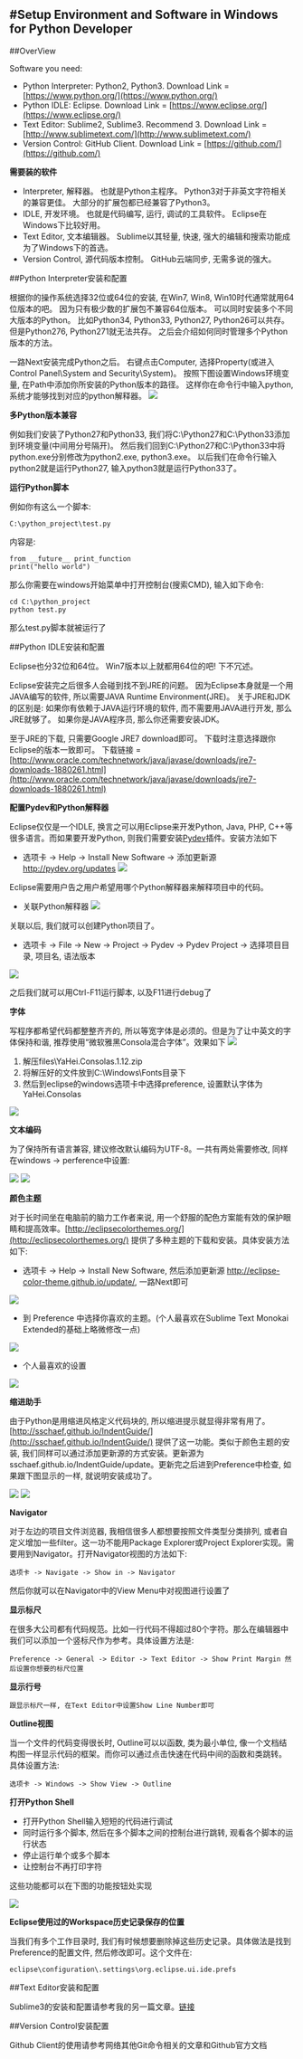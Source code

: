 #Setup Environment and Software in Windows for Python Developer
------

##OverView

Software you need:

- Python Interpreter: Python2, Python3. Download Link = [https://www.python.org/](https://www.python.org/)
- Python IDLE: Eclipse. Download Link = [https://www.eclipse.org/](https://www.eclipse.org/)
- Text Editor: Sublime2, Sublime3. Recommend 3. Download Link = [http://www.sublimetext.com/](http://www.sublimetext.com/)
- Version Control: GitHub Client. Download Link = [https://github.com/](https://github.com/)

**需要装的软件**

- Interpreter, 解释器。 也就是Python主程序。 Python3对于非英文字符相关的兼容更佳。 大部分的扩展包都已经兼容了Python3。
- IDLE, 开发环境。 也就是代码编写, 运行, 调试的工具软件。 Eclipse在Windows下比较好用。
- Text Editor, 文本编辑器。 Sublime以其轻量, 快速, 强大的编辑和搜索功能成为了Windows下的首选。
- Version Control, 源代码版本控制。 GitHub云端同步, 无需多说的强大。

##Python Interpreter安装和配置

根据你的操作系统选择32位或64位的安装, 在Win7, Win8, Win10时代通常就用64位版本的吧。 因为只有极少数的扩展包不兼容64位版本。 可以同时安装多个不同大版本的Python。 比如Python34, Python33, Python27, Python26可以共存。 但是Python276, Python271就无法共存。 之后会介绍如何同时管理多个Python版本的方法。

一路Next安装完成Python之后。 右键点击Computer, 选择Property(或进入Control Panel\System and Security\System)。 按照下图设置Windows环境变量, 在Path中添加你所安装的Python版本的路径。 这样你在命令行中输入python, 系统才能够找到对应的python解释器。
![](images/python_system_environment_variable.png)

**多Python版本兼容**

例如我们安装了Python27和Python33, 我们将C:\Python27和C:\Python33添加到环境变量(中间用分号隔开)。 然后我们回到C:\Python27和C:\Python33中将python.exe分别修改为python2.exe, python3.exe。 以后我们在命令行输入python2就是运行Python27, 输入python3就是运行Python33了。

**运行Python脚本**

例如你有这么一个脚本:
	
	C:\python_project\test.py

内容是:
	
	from __future__ print_function
	print("hello world")	

那么你需要在windows开始菜单中打开控制台(搜索CMD), 输入如下命令:

	cd C:\python_project
	python test.py

那么test.py脚本就被运行了

##Python IDLE安装和配置

Eclipse也分32位和64位。 Win7版本以上就都用64位的吧! 下不冗述。

Eclipse安装完之后很多人会碰到找不到JRE的问题。 因为Eclipse本身就是一个用JAVA编写的软件, 所以需要JAVA Runtime Environment(JRE)。 关于JRE和JDK的区别是: 如果你有依赖于JAVA运行环境的软件, 而不需要用JAVA进行开发, 那么JRE就够了。 如果你是JAVA程序员, 那么你还需要安装JDK。

至于JRE的下载, 只需要Google JRE7 download即可。 下载时注意选择跟你Eclipse的版本一致即可。 下载链接 = [http://www.oracle.com/technetwork/java/javase/downloads/jre7-downloads-1880261.html](http://www.oracle.com/technetwork/java/javase/downloads/jre7-downloads-1880261.html)

**配置Pydev和Python解释器**

Eclipse仅仅是一个IDLE, 换言之可以用Eclipse来开发Python, Java, PHP, C++等很多语言。而如果要开发Python, 则我们需要安装[Pydev](http://pydev.org/)插件。安装方法如下

- 选项卡 -> Help -> Install New Software -> 添加更新源 http://pydev.org/updates
![](images/[eclipse][pydev].png)

Eclipse需要用户告之用户希望用哪个Python解释器来解释项目中的代码。

- 关联Python解释器
![](images/[eclipse][python_interpreter].png)

关联以后, 我们就可以创建Python项目了。

- 选项卡 -> File -> New -> Project -> Pydev -> Pydev Project -> 选择项目目录, 项目名, 语法版本

![](images/[eclipse][create_project].png)

之后我们就可以用Ctrl-F11运行脚本, 以及F11进行debug了

**字体**

写程序都希望代码都整整齐齐的, 所以等宽字体是必须的。但是为了让中英文的字体保持和谐, 推荐使用“微软雅黑Consola混合字体”。效果如下
![](images/[eclipse][install_font].png)

1. 解压files\YaHei.Consolas.1.12.zip
2. 将解压好的文件放到C:\Windows\Fonts目录下
3. 然后到eclipse的windows选项卡中选择preference, 设置默认字体为YaHei.Consolas
	
![](images/[eclipse][set_font_preference].png)

**文本编码**

为了保持所有语言兼容, 建议修改默认编码为UTF-8。一共有两处需要修改, 同样在windows -> perference中设置:

![](images/[eclipse][encoding01].png)
![](images/[eclipse][encoding02].png)

**颜色主题**

对于长时间坐在电脑前的脑力工作者来说, 用一个舒服的配色方案能有效的保护眼睛和提高效率。[http://eclipsecolorthemes.org/](http://eclipsecolorthemes.org/) 提供了多种主题的下载和安装。具体安装方法如下:

- 选项卡 -> Help -> Install New Software, 然后添加更新源 http://eclipse-color-theme.github.io/update/, 一路Next即可

![](images/[eclipse][install_color_theme].png)

- 到 Preference 中选择你喜欢的主题。(个人最喜欢在Sublime Text Monokai Extended的基础上略微修改一点)

![](images/[eclipse][select_color_theme].png)

- 个人最喜欢的设置

![](images/[eclipse][favorite_color_theme].png)

**缩进助手**

由于Python是用缩进风格定义代码块的, 所以缩进提示就显得非常有用了。[http://sschaef.github.io/IndentGuide/](http://sschaef.github.io/IndentGuide/) 提供了这一功能。类似于颜色主题的安装, 我们同样可以通过添加更新源的方式安装。更新源为 sschaef.github.io/IndentGuide/update。更新完之后进到Preference中检查, 如果跟下图显示的一样, 就说明安装成功了。

![](images/[eclipse][indent_guide].png)
![](images/[eclipse][indent_guide_effect].png)

**Navigator**

对于左边的项目文件浏览器, 我相信很多人都想要按照文件类型分类排列, 或者自定义增加一些filter。这一功不能用Package Explorer或Project Explorer实现。需要用到Navigator。打开Navigator视图的方法如下:

	选项卡 -> Navigate -> Show in -> Navigator

然后你就可以在Navigator中的View Menu中对视图进行设置了

**显示标尺**

在很多大公司都有代码规范。比如一行代码不得超过80个字符。那么在编辑器中我们可以添加一个竖标尺作为参考。具体设置方法是:

	Preference -> General -> Editor -> Text Editor -> Show Print Margin 然后设置你想要的标尺位置

**显示行号**

	跟显示标尺一样, 在Text Editor中设置Show Line Number即可

**Outline视图**

当一个文件的代码变得很长时, Outline可以以函数, 类为最小单位, 像一个文档结构图一样显示代码的框架。而你可以通过点击快速在代码中间的函数和类跳转。 具体设置方法:

	选项卡 -> Windows -> Show View -> Outline

**打开Python Shell**

- 打开Python Shell输入短短的代码进行调试
- 同时运行多个脚本, 然后在多个脚本之间的控制台进行跳转, 观看各个脚本的运行状态
- 停止运行单个或多个脚本
- 让控制台不再打印字符

这些功能都可以在下图的功能按钮处实现

![](images/[eclipse][console].png)

**Eclipse使用过的Workspace历史记录保存的位置**

当我们有多个工作目录时, 我们有时候想要删除掉这些历史记录。具体做法是找到Preference的配置文件, 然后修改即可。这个文件在:

	eclipse\configuration\.settings\org.eclipse.ui.ide.prefs

##Text Editor安装和配置

Sublime3的安装和配置请参考我的另一篇文章。[链接](https://github.com/MacHu-GWU/Learn-Sublime_My-favorite-text-editor/blob/master/Setup_SublimeText3_for_Python_Developer.md)

##Version Control安装配置

Github Client的使用请参考网络其他Git命令相关的文章和Github官方文档